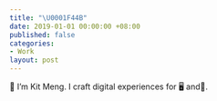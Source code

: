 ```yaml
---
title: "\U0001F44B"
date: 2019-01-01 00:00:00 +08:00
published: false
categories:
- Work
layout: post
---
```


👋 I’m Kit Meng. 
I craft digital
experiences
for 🖥️ and📱.
